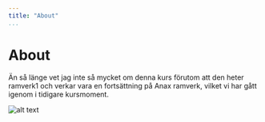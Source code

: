 ```yaml
---
title: "About"
...
```

About
=========================

Än så länge vet jag inte så mycket om denna kurs förutom att den heter ramverk1 och verkar vara en fortsättning på Anax ramverk, vilket vi har gått igenom i tidigare kursmoment.

![alt text](http://pngimages.net/sites/default/files/info--information-png-image-846.png)
